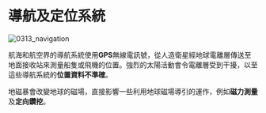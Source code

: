 # 導航及定位系統

![0313_navigation](./static/0313_navigation.png)

航海和航空界的導航系統使用**GPS**無線電訊號，從人造衛星經地球電離層傳送至地面接收站來測量船隻或飛機的位置。強烈的太陽活動會令電離層受到干擾，以至這些導航系統的**位置資料不準確**。

地磁暴會改變地球的磁場，直接影響一些利用地球磁場導引的運作，例如**磁力測量**及**定向鑽挖**。
